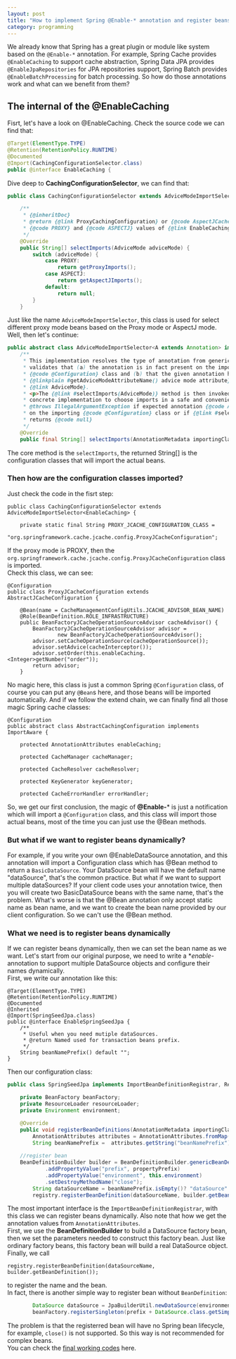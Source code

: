 ```yaml
---
layout: post
title: "How to implement Spring @Enable-* annotation and register beans at runtime"
category: programming
---
```

We already know that Spring has a great plugin or module like system based on the ```@Enable-*``` annotation.
For example, Spring Cache provides ```@EnableCaching``` to support cache abstraction, Spring Data JPA provides ```@EnableJpaRepositories``` for
JPA repositories support, Spring Batch provides ```@EnableBatchProcessing``` for batch processing. So how do those annotations work and what can we benefit from them?

## The internal of the @EnableCaching
Fisrt, let's have a look on @EnableCaching. Check the source code we can find that:
```java
@Target(ElementType.TYPE)
@Retention(RetentionPolicy.RUNTIME)
@Documented
@Import(CachingConfigurationSelector.class)
public @interface EnableCaching {
```
Dive deep to **CachingConfigurationSelector**, we can find that:
```java
public class CachingConfigurationSelector extends AdviceModeImportSelector<EnableCaching> {

	/**
	 * {@inheritDoc}
	 * @return {@link ProxyCachingConfiguration} or {@code AspectJCacheConfiguration} for
	 * {@code PROXY} and {@code ASPECTJ} values of {@link EnableCaching#mode()}, respectively
	 */
	@Override
	public String[] selectImports(AdviceMode adviceMode) {
		switch (adviceMode) {
			case PROXY:
				return getProxyImports();
			case ASPECTJ:
				return getAspectJImports();
			default:
				return null;
		}
	}
```
Just like the name ```AdviceModeImportSelector```, this class is used for select different proxy mode beans based on the Proxy mode or AspectJ mode.
Well, then let's continue:
```java
public abstract class AdviceModeImportSelector<A extends Annotation> implements ImportSelector {
	/**
	 * This implementation resolves the type of annotation from generic metadata and
	 * validates that (a) the annotation is in fact present on the importing
	 * {@code @Configuration} class and (b) that the given annotation has an
	 * {@linkplain #getAdviceModeAttributeName() advice mode attribute} of type
	 * {@link AdviceMode}.
	 * <p>The {@link #selectImports(AdviceMode)} method is then invoked, allowing the
	 * concrete implementation to choose imports in a safe and convenient fashion.
	 * @throws IllegalArgumentException if expected annotation {@code A} is not present
	 * on the importing {@code @Configuration} class or if {@link #selectImports(AdviceMode)}
	 * returns {@code null}
	 */
	@Override
	public final String[] selectImports(AnnotationMetadata importingClassMetadata) {
```
The core method is the ```selectImports```, the returned String[] is the configuration classes that will import the actual beans.
### Then how are the configuration classes imported?
Just check the code in the fisrt step:
```
public class CachingConfigurationSelector extends AdviceModeImportSelector<EnableCaching> {

	private static final String PROXY_JCACHE_CONFIGURATION_CLASS =
			"org.springframework.cache.jcache.config.ProxyJCacheConfiguration";
```
If the proxy mode is PROXY, then the ```org.springframework.cache.jcache.config.ProxyJCacheConfiguration``` class is imported.  
Check this class, we can see:
```
@Configuration
public class ProxyJCacheConfiguration extends AbstractJCacheConfiguration {

	@Bean(name = CacheManagementConfigUtils.JCACHE_ADVISOR_BEAN_NAME)
	@Role(BeanDefinition.ROLE_INFRASTRUCTURE)
	public BeanFactoryJCacheOperationSourceAdvisor cacheAdvisor() {
		BeanFactoryJCacheOperationSourceAdvisor advisor =
				new BeanFactoryJCacheOperationSourceAdvisor();
		advisor.setCacheOperationSource(cacheOperationSource());
		advisor.setAdvice(cacheInterceptor());
		advisor.setOrder(this.enableCaching.<Integer>getNumber("order"));
		return advisor;
	}
```
No magic here, this class is just a common Spring ```@Configuration``` class, of course you can put any ```@Bean```s here, and those beans will be
imported automatically. And if we follow the extend chain, we can finally find all those magic Spring cache classes:
```
@Configuration
public abstract class AbstractCachingConfiguration implements ImportAware {

	protected AnnotationAttributes enableCaching;

	protected CacheManager cacheManager;

	protected CacheResolver cacheResolver;

	protected KeyGenerator keyGenerator;

	protected CacheErrorHandler errorHandler;
```
So, we get our first conclusion, the magic of **@Enable-*** is just a notification which will import a ```@Configuration``` class, and this class
will import those actual beans, most of the time you can just use the @Bean methods.
### But what if we want to register beans dynamically?
For example, if you write your own @EnableDataSource annotation, and this annotation will import a Configuration class which has @Bean method to return a ```BasicDataSource```.
Your DataSource bean will have the default name "dataSource", that's the common practice. But what if we want to support multiple dataSources?
If your client code uses your annotation twice, then you will create two BasicDataSource beans with the same name, that's the problem. What's worse is that the
@Bean annotation only accept static name as bean name, and we want to create the bean name provided by our client configuration. So we can't use the @Bean method.
### What we need is to register beans dynamically
If we can register beans dynamically, then we can set the bean name as we want.
Let's start from our original purpose, we need to write a **enable-* annotation to support multiple DataSource objects and configure their names dynamically.  
First, we write our annotation like this:
```
@Target(ElementType.TYPE)
@Retention(RetentionPolicy.RUNTIME)
@Documented
@Inherited
@Import(SpringSeedJpa.class)
public @interface EnableSpringSeedJpa {
	/**
	 * Useful when you need mutiple dataSources.
	 * @return Named used for transaction beans prefix.
     */
	String beanNamePrefix() default "";
}
```
Then our configuration class:
```java
public class SpringSeedJpa implements ImportBeanDefinitionRegistrar, ResourceLoaderAware, EnvironmentAware, BeanFactoryAware {

	private BeanFactory beanFactory;
	private ResourceLoader resourceLoader;
	private Environment environment;

	@Override
	public void registerBeanDefinitions(AnnotationMetadata importingClassMetadata, BeanDefinitionRegistry registry) {
		AnnotationAttributes attributes = AnnotationAttributes.fromMap(importingClassMetadata.getAnnotationAttributes(EnableSpringSeedJpa.class.getName()));
		String beanNamePrefix =  attributes.getString("beanNamePrefix");
    
    //register bean
    BeanDefinitionBuilder builder = BeanDefinitionBuilder.genericBeanDefinition(Dbcp2DataSourceFactoryBean.class)
			.addPropertyValue("prefix", propertyPrefix)
			.addPropertyValue("environment", this.environment)
			.setDestroyMethodName("close");
		String dataSourceName = beanNamePrefix.isEmpty()? "dataSource": beanNamePrefix + "DataSource";
		registry.registerBeanDefinition(dataSourceName, builder.getBeanDefinition());
```
The most important interface is the ```ImportBeanDefinitionRegistrar```, with this class we can register beans dynamically. Also note that how
we get the annotation values from ```AnnotationAttributes```.  
First, we use the **BeanDefinitionBuilder** to build a DataSource factory bean, then we set the parameters needed to construct this factory bean.
Just like ordinary factory beans, this factory bean will build a real DataSource object.  
Finally, we call
```
registry.registerBeanDefinition(dataSourceName, builder.getBeanDefinition());
```
to register the name and the bean.  
In fact, there is another simple way to register bean without ```BeanDefinition```:
```java
		DataSource dataSource = JpaBuilderUtil.newDataSource(environment, prefix);
		beanFactory.registerSingleton(prefix + DataSource.class.getSimpleName(), dataSource);
```
The problem is that the registerred bean will have no Spring bean lifecycle, for example, ```close()``` is not supported. So this way is not recommended for complex beans.  
You can check the [final working codes](https://github.com/profullstack/spring-seed/blob/master/src/main/java/com/profullstack/springseed/core/jpa/SpringSeedJpa.java) here.





